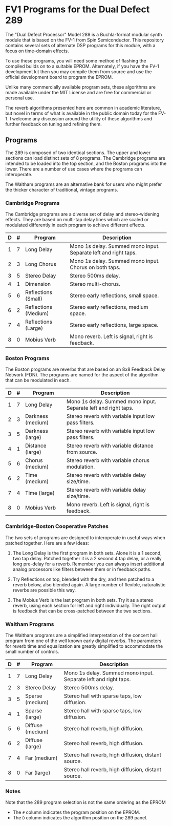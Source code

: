 # FV1 Programs for the Dual Defect 289

The "Dual Defect Processor" Model 289 is a Buchla-format modular synth module
that is based on the FV-1 from Spin Semiconductor. This repository contains
several sets of alternate DSP programs for this module, with a focus on
time-domain effects.

To use these programs, you will need some method of flashing the compiled builds
on to a suitable EPROM. Alternately, if you have the FV-1 development kit then
you may compile them from source and use the official development board to
program the EPROM.

Unlike many commercially available program sets, these algorithms are made
available under the MIT License and are free for commercial or personal use.

The reverb algorithms presented here are common in academic literature,
but novel in terms of what is available in the public domain today for the FV-1.
I welcome any discussion around the utility of these algorithms and further
feedback on tuning and refining them.

## Programs

The 289 is composed of two identical sections. The upper and lower sections can
load distinct sets of 8 programs. The Cambridge programs are intended to be
loaded into the top section, and the Boston programs into the lower. There are
a number of use cases where the programs can interoperate.

The Waltham programs are an alternative bank for users who might prefer the
thicker character of traditional, vintage programs.

### Cambridge Programs

The Cambridge programs are a diverse set of delay and stereo-widening effects.
They are based on multi-tap delay lines which are scaled or modulated
differently in each program to achieve different effects.

| D | # | Program       |  Description  |
|---|---|---------------|---------------|
| 1 | 7 | Long Delay    |  Mono 1s delay. Summed mono input. Separate left and right taps. |
| 2 | 3 | Long Chorus   |  Mono 1s delay. Summed mono input. Chorus on both taps.  |
| 3 | 5 | Stereo Delay   |  Stereo 500ms delay.  |
| 4 | 1 | Dimension             | Stereo multi-chorus.      |
| 5 | 6 | Reflections (Small)   | Stereo early reflections, small space.   |
| 6 | 2 | Reflections (Medium)  | Stereo early reflections, medium space.  |
| 7 | 4 | Reflections (Large)   | Stereo early reflections, large space.   |
| 8 | 0 | Mobius Verb   | Mono reverb. Left is signal, right is feedback.  |

### Boston Programs

The Boston programs are reverbs that are based on an 8x8 Feedback Delay
Network (FDN). The programs are named for the aspect of the algorithm that can
be modulated in each.

| D | # |Program       |  Description  |
|---|---|------------|---------------|
| 1 | 7 | Long Delay        | Mono 1s delay. Summed mono input. Separate left and right taps. |
| 2 | 3 | Darkness (medium) | Stereo reverb with variable input low pass filters. |
| 3 | 5 | Darkness (large)  | Stereo reverb with variable input low pass filters. |
| 4 | 1 | Distance (large)  | Stereo reverb with variable distance from source.   |
| 5 | 6 | Chorus   (medium) | Stereo reverb with variable chorus modulation.      |
| 6 | 2 | Time     (medium) | Stereo reverb with variable delay size/time.        |
| 7 | 4 | Time     (large)  | Stereo reverb with variable delay size/time.        |
| 8 | 0 | Mobius Verb       | Mono reverb. Left is signal, right is feedback.     |

### Cambridge-Boston Cooperative Patches

The two sets of programs are designed to interoperate in useful ways when patched
together. Here are a few ideas:

1.  The Long Delay is the first program in both sets. Alone it is a 1 second,
    two tap delay. Patched together it is a 2 second 4 tap delay, or a really
    long pre-delay for a reverb. Remember you can always insert additional
    analog processors like filters between them or in feedback paths.

2.  Try Reflections on top, blended with the dry, and then patched to a reverb
    below, also blended again. A large number of flexible, naturalistic reverbs
    are possible this way.

3. The Mobius Verb is the last program in both sets. Try it as a stereo reverb,
   using each section for left and right individually. The right output is
   feedback that can be cross-patched between the two sections.

### Waltham Programs

The Waltham programs are a simplified interpretation of the concert hall program
from one of the well known early digital reverbs. The parameters for reverb time
and equalization are greatly simplified to accommodate the small number of controls.

| D | # |Program       |  Description  |
|---|---|--------------|---------------|
| 1 | 7 | Long Delay        | Mono 1s delay. Summed mono input. Separate left and right taps. |
| 2 | 3 | Stereo Delay      | Stereo 500ms delay.                 |
| 3 | 5 | Sparse (medium)   | Stereo hall with sparse taps, low diffusion. |
| 4 | 1 | Sparse (large)    | Stereo hall with sparse taps, low diffusion. |
| 5 | 6 | Diffuse (medium)  | Stereo hall reverb, high diffusion.          |
| 6 | 2 | Diffuse (large)   | Stereo hall reverb, high diffusion.          |
| 7 | 4 | Far (medium)      | Stereo hall reverb, high diffusion, distant source. |
| 8 | 0 | Far (large)       | Stereo hall reverb, high diffusion, distant source. |

### Notes

Note that the 289 program selection is not the same ordering as the EPROM

 *  The `#` column indicates the program position on the EPROM.
 *  The `D` column indicates the algorithm position on the 289 panel.
